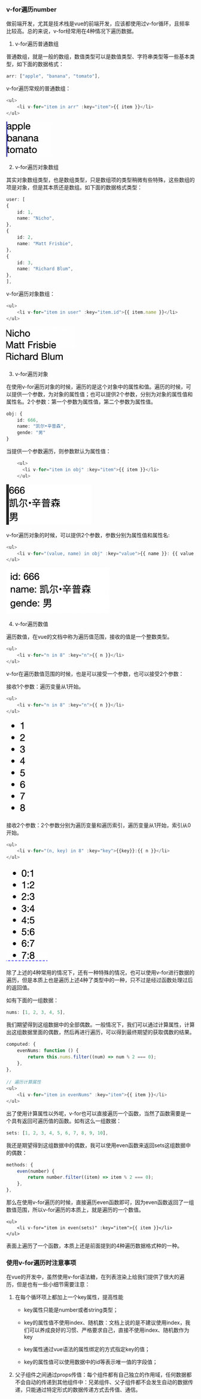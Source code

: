 ### v-for遍历number

做前端开发，尤其是技术栈是vue的前端开发，应该都使用过v-for循环，且频率比较高。总的来说，v-for经常用在4种情况下遍历数据。

1. v-for遍历普通数组

普通数组，就是一般的数组，数值类型可以是数值类型、字符串类型等一些基本类型，如下面的数据格式：

```ts
arr: ["apple", "banana", "tomato"],
```

v-for遍历常规的普通数组：

```ts
<ul>
    <li v-for="item in arr" :key="item">{{ item }}</li>
</ul>
```

![v-for遍历常规数组](./images/i26.png)

2. v-for遍历对象数组

其实对象数组类型，也是数组类型，只是数组项的类型稍微有些特殊，这些数组的项是对象，但是其本质还是数组。如下面的数据格式类型：

```ts
user: [
{
    id: 1,
    name: "Nicho",
},
{
    id: 2,
    name: "Matt Frisbie",
},
{
    id: 3,
    name: "Richard Blum",
},
],
```

v-for遍历对象数组：

```ts
<ul>
    <li v-for="item in user" :key="item.id">{{ item.name }}</li>
</ul>
```

![v-for遍历对象数组](./images/i27.png)

3. v-for遍历对象

在使用v-for遍历对象的时候，遍历的是这个对象中的属性和值。遍历的时候，可以提供一个参数，为对象的属性值；也可以提供2个参数，分别为对象的属性值和属性名。2个参数：第一个参数为属性值，第二个参数为属性值。

```ts
obj: {
    id: 666,
    name: "凯尔•辛普森",
    gende: "男"
}
```

当提供一个参数遍历，则参数默认为属性值：

```ts
    <ul>
      <li v-for="item in obj" :key="item">{{ item }}</li>
    </ul>
```

![v-for遍历对象只有一个参数时，参数为对象的属性值](./images/i24.png)

v-for遍历对象的时候，可以提供2个参数，参数分别为属性值和属性名:

```ts
<ul>
    <li v-for="(value, name) in obj" :key="value">{{ name }}: {{ value }}</li>
</ul>
```

![v-for遍历对象提供2个参数时，参数分别为属性值和属性名](./images/i25.png)

4. v-for遍历数值

遍历数值，在vue的文档中称为遍历值范围，接收的值是一个整数类型。

```ts
<ul>
    <li v-for="n in 8" :key="n">{{ n }}</li>
</ul>
```

v-for在遍历数值范围的时候，也是可以接受一个参数，也可以接受2个参数：

接收1个参数：遍历变量从1开始。

```ts
<ul>
    <li v-for="n in 8" :key="n">{{ n }}</li>
</ul>
```

![接收1个参数：遍历变量从1开始](./images/i28.png)

接收2个参数：2个参数分别为遍历变量和遍历索引，遍历变量从1开始，索引从0开始。

```ts
<ul>
    <li v-for="(n, key) in 8" :key="key">{{key}}:{{ n }}</li>
</ul>
```

![接收2个参数：2个参数分别为遍历变量和遍历索引，遍历变量从1开始，索引从0开始](./images/i29.png)

除了上述的4种常用的情况下，还有一种特殊的情况，也可以使用v-for进行数据的遍历，但是本质上也是遍历上述4种了类型中的一种，只不过是经过函数处理过后的返回值。

如有下面的一组数据：

```ts
nums: [1, 2, 3, 4, 5],
```

我们期望得到这组数据中的全部偶数。一般情况下，我们可以通过计算属性，计算出这组数据里面的偶数，然后再进行遍历，可以得到最终期望的获取偶数的结果。

```ts
computed: {
    evenNums: function () {
        return this.nums.filter((num) => num % 2 === 0);
    },
},

// 遍历计算属性
<ul>
    <li v-for="item in evenNums" :key="item">{{ item }}</li>
</ul>
```

出了使用计算属性以外呢，v-for也可以直接遍历一个函数，当然了函数需要是一个具有返回可遍历值的函数。如有这么一组数据：

```ts
sets: [1, 2, 3, 4, 5, 6, 7, 8, 9, 10],
```

我还是期望得到这组数据中的偶数，我可以使用even函数来返回sets这组数据中的偶数：

```ts
methods: {
    even(number) {
        return number.filter((item) => item % 2 === 0);
    },
},
```

那么在使用v-for遍历的时候，直接遍历even函数即可，因为even函数返回了一组数值范围，所以v-for遍历的本质上，就是遍历的一个数值。

```vue
<ul>
    <li v-for="item in even(sets)" :key="item">{{ item }}</li>
</ul>
```

表面上遍历了一个函数，本质上还是前面提到的4种遍历数据格式种的一种。

### 使用v-for遍历时注意事项

在vue的开发中，虽然使用v-for语法糖，在列表渲染上给我们提供了很大的遍历，但是也有一些小细节需要注意：

1. 在每个循环项上都加上一个key属性，提高性能

    * key属性只能是number或者string类型；

    * key的属性值不使用index、随机数：文档上说的是不建议使用index，我们可以养成良好的习惯、严格要求自己，直接不使用index、随机数作为key

    * key属性通过vue语法的属性绑定的方式指定key的值；

    * key的属性值可以使用数据中的id等表示唯一值的字段值；

2. 父子组件之间通过props传值：每个组件都有自己独立的作用域，任何数据都不会自动的传递到其他组件中：兄弟组件、父子组件都不会发生自动的数据传递，只能通过特定形式的数据传递方式去传值、通信。
